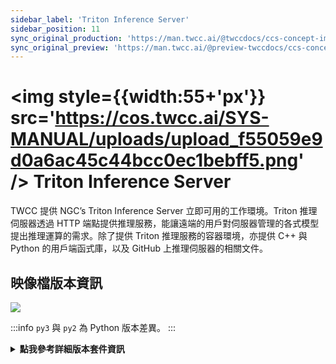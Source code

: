 ```yaml
---
sidebar_label: 'Triton Inference Server'
sidebar_position: 11
sync_original_production: 'https://man.twcc.ai/@twccdocs/ccs-concept-image-tensorrtserver-zh'
sync_original_preview: 'https://man.twcc.ai/@preview-twccdocs/ccs-concept-image-tensorrtserver-zh'
---
```



# <img style={{width:55+'px'}} src='https://cos.twcc.ai/SYS-MANUAL/uploads/upload_f55059e9d0a6ac45c44bcc0ec1bebff5.png' /> Triton Inference Server

TWCC 提供 NGC’s Triton Inference Server 立即可用的工作環境。Triton 推理伺服器透過 HTTP 端點提供推理服務，能讓遠端的用戶對伺服器管理的各式模型提出推理運算的需求。除了提供 Triton 推理服務的容器環境，亦提供 C++ 與 Python 的用戶端函式庫，以及 GitHub 上推理伺服器的相關文件。

## <i class="fa fa-sticky-note" aria-hidden="true"></i> <span class="ccsimglist">映像檔版本資訊</span> 

![](https://cos.twcc.ai/SYS-MANUAL/uploads/upload_406447ea29f101fc48b37000ddd0fbe6.png)





:::info
`py3` 與 `py2` 為 Python 版本差異。
:::

<details class="docspoiler">

<summary><b>點我參考詳細版本套件資訊</b></summary>

- [tritonserver-22.02-py3](https://docs.nvidia.com/deeplearning/triton-inference-server/release-notes/rel_22-02.html#rel_22-02)
- [tritonserver-21.11-py3](https://docs.nvidia.com/deeplearning/triton-inference-server/release-notes/rel_21-11.html#rel_21-11)
- [tritonserver-21.08-py3](https://docs.nvidia.com/deeplearning/triton-inference-server/release-notes/rel_21-08.html#rel_21-08)
- [tritonserver-21.06-py3](https://docs.nvidia.com/deeplearning/triton-inference-server/release-notes/rel_21-06.html#rel_21-06)
- [tritonserver-21.02-py3](https://docs.nvidia.com/deeplearning/triton-inference-server/release-notes/rel_21-02.html#rel_21-02)
- [tensorrtserver-20.02-py3](https://docs.nvidia.com/deeplearning/triton-inference-server/release-notes/rel_20-02.html#rel_20-02)
- [tensorrtserver-19.02-py3-v1](https://docs.nvidia.com/deeplearning/triton-inference-server/release-notes/rel_19-02.html#rel_19-02)
- [tensorrtserver-18.12-py3-v1](https://docs.nvidia.com/deeplearning/triton-inference-server/release-notes/rel_18.12.html#rel_18.12)
- [tensorrtserver-18.10-py3-v1](https://docs.nvidia.com/deeplearning/triton-inference-server/release-notes/rel_18.10.html#rel_18.10)
- [tensorrtserver-18.08.1-py2/py3-v1](https://docs.nvidia.com/deeplearning/triton-inference-server/release-notes/rel_18.08.html#rel_18.08)

</details>